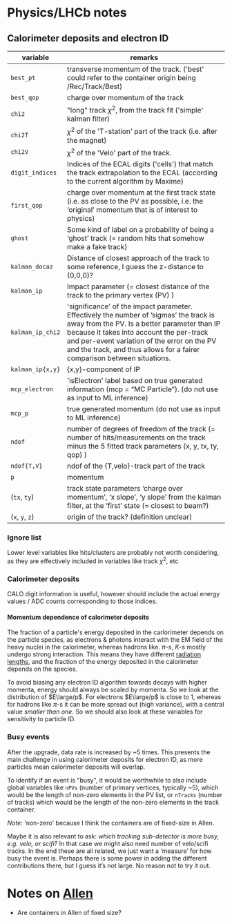 # Physics/LHCb notes

## Calorimeter deposits and electron ID

| variable | remarks |
|----------|---------|
| `best_pt`  | transverse momentum of the track. ('best' could refer to the container origin being /Rec/Track/Best)
| `best_qop` | charge over momentum of the track
| `chi2` | "long" track $\chi^2$, from the track fit ('simple' kalman filter)
| `chi2T` | $\chi^2$ of the 'T-station' part of the track (i.e. after the magnet)
| `chi2V` | $\chi^2$ of the 'Velo' part of the track.
| `digit_indices` | Indices of the ECAL digits ('cells') that match the track extrapolation to the ECAL (according to the current algorithm by Maxime)
| `first_qop` | charge over momentum at the first track state (i.e. as close to the PV as possible, i.e. the ‘original’ momentum that is of interest to physics)
| `ghost` | Some kind of label on a probability of being a ‘ghost’ track (= random hits that somehow make a fake track)
| `kalman_docaz` | Distance of closest approach of the track to some reference, I guess the z-distance to (0,0,0)?
| `kalman_ip` | Impact parameter (= closest distance of the track to the primary vertex (PV) )
| `kalman_ip_chi2` | 'significance' of the impact parameter. Effectively the number of ’sigmas’ the track is away from the PV. Is a better parameter than IP because it takes into account the per-track and per-event variation of the error on the PV and the track, and thus allows for a fairer comparison between situations.
| `kalman_ip{x,y}` | {x,y}-component of IP
| `mcp_electron` | 'isElectron' label based on true generated information (mcp = “MC Particle”). (do not use as input to ML inference)
| `mcp_p` | true generated momentum (do not use as input to ML inference)
| `ndof` | number of degrees of freedom of the track (= number of hits/measurements on the track minus the 5 fitted track parameters (x, y, tx, ty, qop) )
| `ndof{T,V}` | ndof of the {T,velo}-track part of the track
| `p` | momentum
| (`tx`, `ty`) | track state parameters ‘charge over momentum’, ’x slope’, ‘y slope’ from the kalman filter, at the ‘first’ state (= closest to beam?)
| (`x`, `y`, `z`) | origin of the track? (definition unclear)

### Ignore list
Lower level variables like hits/clusters are probably not worth considering, as they are effectively
included in variables like track $\chi^2$, etc

### Calorimeter deposits
CALO digit information is useful, however should include the actual energy values / ADC counts
corresponding to those indices.

#### Momentum dependence of calorimeter deposits
The fraction of a particle's energy deposited in the carlorimeter depends on the particle species,
as electrons & photons interact with the EM field of the heavy nuclei in the calorimeter, whereas
hadrons like. $\pi$-s, $K$-s mostly undergo strong interaction.  This means they have different
[radiation lengths](https://en.wikipedia.org/wiki/Radiation_length), and the fraction of the energy
deposited in the calorimeter depends on the species.

To avoid biasing any electron ID algorithm towards decays with higher momenta, energy should always
be scaled by momenta.  So we look at the distribution of $E\large/p$.  For electrons $E\large/p$
is close to 1, whereas for hadrons like $\pi$-s it can be more spread out (high variance), with a
central value _smaller than one_.  So we should also look at these variables for sensitivity to
particle ID.

### Busy events
After the upgrade, data rate is increased by ~5 times.  This presents the main challenge in using
calorimeter deposits for electron ID, as more particles mean calorimeter deposits will overlap.

To identify if an event is "busy", it would be worthwhile to also include global variables like
`nPVs` (number of primary vertices, typically ~5), which would be the length of non-zero elements
in the PV list, or `nTracks` (number of tracks) which would be the length of the non-zero elements
in the track container.

*Note:* 'non-zero' because I think the containers are of fixed-size in Allen.

Maybe it is also relevant to ask: *which tracking sub-detector is more busy, e.g. velo, or scifi?*
In that case we might also need number of velo/scifi tracks.  In the end these are all related, we
just want a ‘measure’ for how busy the event is. Perhaps there is some power in adding the different
contributions there, but I guess it’s not large. No reason not to try it out.

# Notes on [Allen](https://gitlab.cern.ch/lhcb/Allen)
- Are containers in Allen of fixed size?
